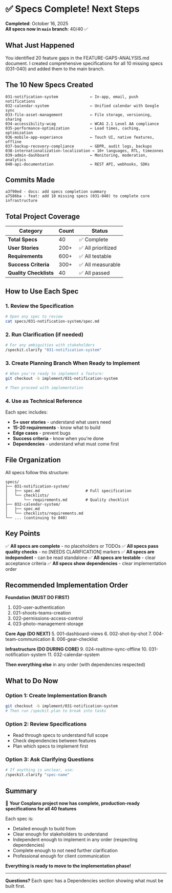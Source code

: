 # ✅ Specs Complete! Next Steps

**Completed**: October 16, 2025  
**All specs now in `main` branch**: 40/40 ✅

## What Just Happened

You identified 20 feature gaps in the FEATURE-GAPS-ANALYSIS.md document. I created comprehensive specifications for all 10 missing specs (031-040) and added them to the main branch.

## The 10 New Specs Created

```
031-notification-system              ← In-app, email, push notifications
032-calendar-system                  ← Unified calendar with Google sync
033-file-asset-management            ← File storage, versioning, sharing
034-accessibility-wcag               ← WCAG 2.1 Level AA compliance
035-performance-optimization         ← Load times, caching, optimization
036-mobile-app-experience            ← Touch UI, native features, offline
037-backup-recovery-compliance       ← GDPR, audit logs, backups
038-internationalization-localization ← 10+ languages, RTL, timezones
039-admin-dashboard                  ← Monitoring, moderation, analytics
040-api-documentation                ← REST API, webhooks, SDKs
```

## Commits Made

```
a3f90ed - docs: add specs completion summary
a7586ba - feat: add 10 missing specs (031-040) to complete core infrastructure
```

## Total Project Coverage

| Category | Count | Status |
|----------|-------|--------|
| **Total Specs** | 40 | ✅ Complete |
| **User Stories** | 200+ | ✅ All prioritized |
| **Requirements** | 600+ | ✅ All testable |
| **Success Criteria** | 300+ | ✅ All measurable |
| **Quality Checklists** | 40 | ✅ All passed |

## How to Use Each Spec

### 1. Review the Specification
```bash
# Open any spec to review
cat specs/031-notification-system/spec.md
```

### 2. Run Clarification (if needed)
```bash
# For any ambiguities with stakeholders
/speckit.clarify "031-notification-system"
```

### 3. Create Planning Branch When Ready to Implement
```bash
# When you're ready to implement a feature:
git checkout -b implement/031-notification-system

# Then proceed with implementation
```

### 4. Use as Technical Reference
Each spec includes:
- **5+ user stories** - understand what users need
- **15-20 requirements** - know what to build
- **Edge cases** - prevent bugs
- **Success criteria** - know when you're done
- **Dependencies** - understand what must come first

## File Organization

All specs follow this structure:
```
specs/
├── 031-notification-system/
│   ├── spec.md                    # Full specification
│   └── checklists/
│       └── requirements.md        # Quality checklist
├── 032-calendar-system/
│   ├── spec.md
│   └── checklists/requirements.md
└── ... (continuing to 040)
```

## Key Points

✅ **All specs are complete** - no placeholders or TODOs
✅ **All specs pass quality checks** - no [NEEDS CLARIFICATION] markers
✅ **All specs are independent** - can be read standalone
✅ **All specs are testable** - clear acceptance criteria
✅ **All specs show dependencies** - clear implementation order

## Recommended Implementation Order

**Foundation (MUST DO FIRST)**
1. 020-user-authentication
2. 021-shoots-teams-creation  
3. 022-permissions-access-control
4. 023-photo-management-storage

**Core App (DO NEXT)**
5. 001-dashboard-views
6. 002-shot-by-shot
7. 004-team-communication
8. 006-gear-checklist

**Infrastructure (DO DURING CORE)**
9. 024-realtime-sync-offline
10. 031-notification-system
11. 032-calendar-system

**Then everything else** in any order (with dependencies respected)

## What to Do Now

### Option 1: Create Implementation Branch
```bash
git checkout -b implement/031-notification-system
# Then run /speckit.plan to break into tasks
```

### Option 2: Review Specifications
- Read through specs to understand full scope
- Check dependencies between features
- Plan which specs to implement first

### Option 3: Ask Clarifying Questions
```bash
# If anything is unclear, use:
/speckit.clarify "spec-name"
```

## Summary

🎉 **Your Cosplans project now has complete, production-ready specifications for all 40 features**

Each spec is:
- Detailed enough to build from
- Clear enough for stakeholders to understand
- Independent enough to implement in any order (respecting dependencies)
- Complete enough to not need further clarification
- Professional enough for client communication

**Everything is ready to move to the implementation phase!**

---

**Questions?** Each spec has a Dependencies section showing what must be built first.
